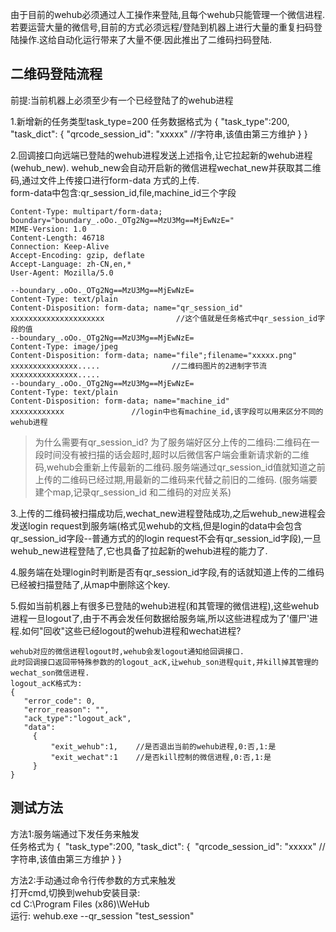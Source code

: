 由于目前的wehub必须通过人工操作来登陆,且每个wehub只能管理一个微信进程.若要运营大量的微信号,目前的方式必须远程/登陆到机器上进行大量的重复扫码登陆操作.这给自动化运行带来了大量不便.因此推出了二维码扫码登陆.

##  二维码登陆流程
前提:当前机器上必须至少有一个已经登陆了的wehub进程

1.新增新的任务类型task_type=200
任务数据格式为
  {
      "task_type":200,
      "task_dict":
      {
          "qrcode_session_id": "xxxxx"     //字符串,该值由第三方维护
      }
  }

2.回调接口向远端已登陆的wehub进程发送上述指令,让它拉起新的wehub进程(wehub_new). wehub_new会自动开启新的微信进程wechat_new并获取其二维码,通过文件上传接口进行form-data 方式的上传.  
form-data中包含:qr_session_id,file,machine_id三个字段
```
Content-Type: multipart/form-data; boundary="boundary_.oOo._OTg2Ng==MzU3Mg==MjEwNzE="
MIME-Version: 1.0
Content-Length: 46718
Connection: Keep-Alive
Accept-Encoding: gzip, deflate
Accept-Language: zh-CN,en,*
User-Agent: Mozilla/5.0

--boundary_.oOo._OTg2Ng==MzU3Mg==MjEwNzE=
Content-Type: text/plain
Content-Disposition: form-data; name="qr_session_id"
xxxxxxxxxxxxxxxxxxxxx                //这个值就是任务格式中qr_session_id字段的值
--boundary_.oOo._OTg2Ng==MzU3Mg==MjEwNzE=
Content-Type: image/jpeg
Content-Disposition: form-data; name="file";filename="xxxxx.png"
xxxxxxxxxxxxxxx.....                //二维码图片的2进制字节流
xxxxxxxxxxxxxxx.....
--boundary_.oOo._OTg2Ng==MzU3Mg==MjEwNzE=
Content-Type: text/plain
Content-Disposition: form-data; name="machine_id"
xxxxxxxxxxxx               //login中也有machine_id,该字段可以用来区分不同的wehub进程

```
>为什么需要有qr_session_id?
>为了服务端好区分上传的二维码:二维码在一段时间没有被扫描的话会超时,超时以后微信客户端会重新请求新的二维码,wehub会重新上传最新的二维码.服务端通过qr_session_id值就知道之前上传的二维码已经过期,用最新的二维码来代替之前旧的二维码. (服务端要建个map,记录qr_session_id 和二维码的对应关系)

3.上传的二维码被扫描成功后,wechat_new进程登陆成功,之后wehub_new进程会发送login request到服务端(格式见wehub的文档,但是login的data中会包含qr_session_id字段--普通方式的的login request不会有qr_session_id字段),一旦wehub_new进程登陆了,它也具备了拉起新的wehub进程的能力了.

4.服务端在处理login时判断是否有qr_session_id字段,有的话就知道上传的二维码已经被扫描登陆了,从map中删除这个key.

5.假如当前机器上有很多已登陆的wehub进程(和其管理的微信进程),这些wehub进程一旦logout了,由于不再会发任何数据给服务端,所以这些进程成为了'僵尸'进程.如何"回收"这些已经logout的wehub进程和wechat进程?

```
wehub对应的微信进程logout时,wehub会发logout通知给回调接口.
此时回调接口返回带特殊参数的的logout_acK,让wehub_son进程quit,并kill掉其管理的wechat_son微信进程. 
logout_acK格式为:
{
   "error_code": 0,                   
   "error_reason": "",                
   "ack_type":"logout_ack",                
   "data":
     {
         "exit_wehub":1,    //是否退出当前的wehub进程,0:否,1:是
         "exit_wechat":1    //是否kill控制的微信进程,0:否,1:是 
     }
}

```


##  测试方法

方法1:服务端通过下发任务来触发  
任务格式为
  {
  ​    "task_type":200,
      "task_dict":
      {
  ​         "qrcode_session_id": "xxxxx"     //字符串,该值由第三方维护
      }
  }

方法2:手动通过命令行传参数的方式来触发  
打开cmd,切换到wehub安装目录:  
cd  C:\Program Files (x86)\WeHub  
运行:  wehub.exe  --qr_session  "test_session"
